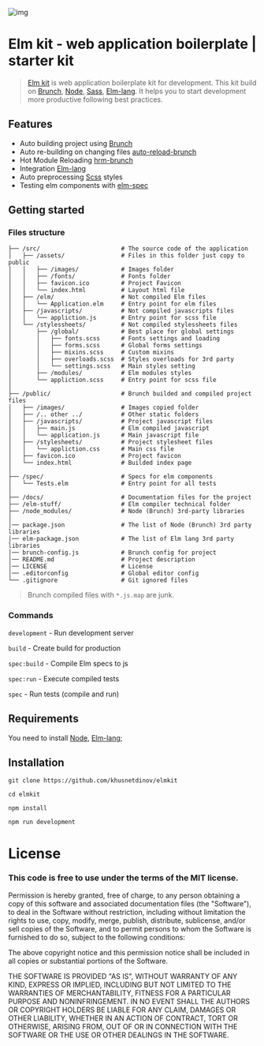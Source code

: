 ![img](https://avatars0.githubusercontent.com/u/4359353?v=3&s=150)
# Elm kit - web application boilerplate | starter kit

>  [Elm kit](https://github.com/khusnetdinov/elmkit) is web application boilerplate kit for development. This kit build on [Brunch](http://brunch.io/), [Node](https://nodejs.org/en/), [Sass](http://sass-lang.com/), [Elm-lang](http://elm-lang.org/). It helps you to start development more productive following best practices.

## Features

- Auto building project using [Brunch](https://brunch.io)
- Auto re-building on changing files [auto-reload-brunch](https://github.com/brunch/auto-reload-brunch)
- Hot Module Reloading [hrm-brunch](https://github.com/brunch/hmr-brunch)
- Integration [Elm-lang](http://elm-lang.org/)
- Auto preprocessing [Scss](http://sass-lang.com/) styles
- Testing elm components with [elm-spec](https://github.com/avh4/elm-spec)

## Getting started

### Files structure
```
├── /src/                       # The source code of the application
│   ├── /assets/                # Files in this folder just copy to public
│   │   ├── /images/            # Images folder
│   │   ├── /fonts/             # Fonts folder
│   │   ├── favicon.ico         # Project Favicon
│   │   └── index.html          # Layout html file
│   ├── /elm/                   # Not compiled Elm files
│   │   └── Application.elm     # Entry point for elm files
│   ├── /javascripts/           # Not compiled javascripts files
│   │   └── appliction.js       # Entry point for scss file
│   └── /stylessheets/          # Not compiled stylessheets files
│       ├── /global/            # Best place for global settings
│       │   ├── fonts.scss      # Fonts settings and loading
│       │   ├── forms.scss      # Global forms settings
│       │   ├── mixins.scss     # Custom mixins
│       │   ├── overloads.scss  # Styles overloads for 3rd party
│       │   └── settings.scss   # Main styles setting
│       ├── /modules/           # Elm modules styles
│       └── appliction.scss     # Entry point for scss file
│
├── /public/                    # Brunch builded and compiled project files
│   ├── /images/                # Images copied folder
│   ├── /.. other ../           # Other static folders
│   ├── /javascripts/           # Project javascript files
│   │   ├── main.js             # Elm compiled javascript
│   │   └── application.js      # Main javascript file
│   ├── /stylesheets/           # Project stylesheet files
│   │   └── appliction.css      # Main css file
│   ├── favicon.ico             # Project favicon
│   └── index.html              # Builded index page
│
├── /spec/                      # Specs for elm components
│   └── Tests.elm               # Entry point for all tests
│
├── /docs/                      # Documentation files for the project
├── /elm-stuff/                 # Elm compiler technical folder
├── /node_modules/              # Node (Brunch) 3rd-party libraries
│
│── package.json                # The list of Node (Brunch) 3rd party libraries
│── elm-package.json            # The list of Elm lang 3rd party libraries
│── brunch-config.js            # Brunch config for project
│── README.md                   # Project description
│── LICENSE                     # License
│── .editorconfig               # Global editor config
└── .gitignore                  # Git ignored files
```

> Brunch compiled files with `*.js.map` are junk.

### Commands

 `development` - Run development server

 `build`       - Create build for production
 
 `spec:build`  - Compile Elm specs to js
 
 `spec:run`    - Execute compiled tests
 
 `spec`        - Run tests (compile and run)

## Requirements

You need to install [Node](https://nodejs.org/en/), [Elm-lang](http://elm-lang.org/);

## Installation

`git clone https://github.com/khusnetdinov/elmkit`

`cd elmkit`

`npm install`

`npm run development`

# License

### This code is free to use under the terms of the MIT license.

Permission is hereby granted, free of charge, to any person obtaining
a copy of this software and associated documentation files (the
"Software"), to deal in the Software without restriction, including
without limitation the rights to use, copy, modify, merge, publish,
distribute, sublicense, and/or sell copies of the Software, and to
permit persons to whom the Software is furnished to do so, subject to
the following conditions:

The above copyright notice and this permission notice shall be included
in all copies or substantial portions of the Software.

THE SOFTWARE IS PROVIDED "AS IS", WITHOUT WARRANTY OF ANY KIND,
EXPRESS OR IMPLIED, INCLUDING BUT NOT LIMITED TO THE WARRANTIES OF
MERCHANTABILITY, FITNESS FOR A PARTICULAR PURPOSE AND NONINFRINGEMENT.
IN NO EVENT SHALL THE AUTHORS OR COPYRIGHT HOLDERS BE LIABLE FOR ANY
CLAIM, DAMAGES OR OTHER LIABILITY, WHETHER IN AN ACTION OF CONTRACT,
TORT OR OTHERWISE, ARISING FROM, OUT OF OR IN CONNECTION WITH THE
SOFTWARE OR THE USE OR OTHER DEALINGS IN THE SOFTWARE.



